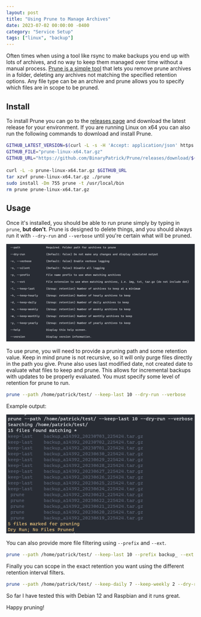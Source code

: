 ```yaml
---
layout: post
title: "Using Prune to Manage Archives"
date: 2023-07-02 00:00:00 -0400
category: "Service Setup"
tags: ["linux", "backup"]
---
```


Often times when using a tool like rsync to make backups you end up with lots of archives, and no way to keep them managed over time without a manual process. [Prune is a simple tool](https://github.com/BinaryPatrick/Prune) that lets you remove prune archives in a folder, deleting any archives not matching the specified retention options. Any file type can be an archive and prune allows you to specify which files are in scope to be pruned.

## Install

To install Prune you can go to the [releases page](https://github.com/BinaryPatrick/Prune/releases) and download the latest release for your environment. If you are running Linux on x64 you can also run the following commands to download and install Prune.

```bash
GITHUB_LATEST_VERSION=$(curl -L -s -H 'Accept: application/json' https://github.com/binarypatrick/prune/releases/latest | sed -e 's/.*"tag_name":"\([^"]*\)".*/\1/')
GITHUB_FILE="prune-linux-x64.tar.gz"
GITHUB_URL="https://github.com/BinaryPatrick/Prune/releases/download/${GITHUB_LATEST_VERSION}/${GITHUB_FILE}"

curl -L -o prune-linux-x64.tar.gz $GITHUB_URL
tar xzvf prune-linux-x64.tar.gz ./prune
sudo install -Dm 755 prune -t /usr/local/bin
rm prune prune-linux-x64.tar.gz
```

## Usage

Once it's installed, you should be able to run prune simply by typing in `prune`, **but don't**. Prune is designed to delete things, and you should always run it with `--dry-run` and `--verbose` until you're certain what will be pruned.

![prune help](/assets/img/using-prune-to-manage-archives/prune-help.png)

To use prune, you will need to provide a pruning path and some retention value. Keep in mind prune is not recursive, so it will only purge files directly in the path you give. Prune also uses last modified date, not created date to evaluate what files to keep and prune. This allows for incremental backups with updates to be properly evaluated. You must specify some level of retention for prune to run.

```bash
prune --path /home/patrick/test/ --keep-last 10 --dry-run --verbose
```
Example output:

![prune example output](/assets/img/using-prune-to-manage-archives/prune-example-output.png)

You can also provide more file filtering using `--prefix` and `--ext`.

```bash
prune --path /home/patrick/test/ --keep-last 10 --prefix backup_ --ext tar.gz --dry-run --verbose
```

Finally you can scope in the exact retention you want using the different retention interval filters.

```bash
prune --path /home/patrick/test/ --keep-daily 7 --keep-weekly 2 --dry-run --verbose
```

So far I have tested this with Debian 12 and Raspbian and it runs great.

Happy pruning!